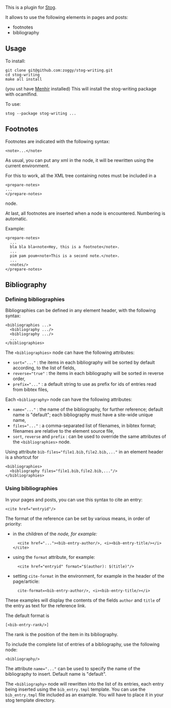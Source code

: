 This is a plugin for [Stog](http://zoggy.github.com/stog/).

It allows to use the following elements in pages and posts:

- footnotes
- bibliography

## Usage

To install:

    git clone git@github.com:zoggy/stog-writing.git
    cd stog-writing
    make all install

(you ust have [Menhir](http://cristal.inria.fr/~fpottier/menhir/) installed)
This will install the stog-writing package with ocamlfind.

To use:

    stog --package stog-writing ...

## Footnotes

Footnotes are indicated with the following syntax:

    <note>...</note>

As usual, you can put any xml in the <note> node, it will be
rewritten using the current environment.

For this to work, all the XML tree containing notes must be
included in a

    <prepare-notes>
    ...
    </prepare-notes>

node.

At last, all footnotes are inserted when a <notes/> node is encountered.
Numbering is automatic.

Example:

    <prepare-notes>
      ...
      bla bla bla<note>Hey, this is a footnote</note>.
      ...
      pim pam poum<note>This is a second note.</note>.
      ...
      <notes/>
    </prepare-notes>

## Bibliography

### Defining bibliographies

Bibliographies can be defined in any element header, with the following syntax:

    <bibliographies ...>
      <bibliography .../>
      <bibliography .../>
      ...
    </bibliographies>

The `<bibliographies>` node can have the following attributes:

- `sort="..."` : the items in each bibliography will be sorted by default according,
              to the list of fields,
- `reverse="true"` : the items in each bibliography will be sorted in reverse order,
- `prefix="..."` : a default string to use as prefix for ids of entries read
                from bibtex files,

Each `<bibliography>` node can have the following attributes:

- `name="..."` : the name of the bibliography, for further reference; default name is "default";
              each bibliography must have a site-wide unique name,
- `files="..."` : a comma-separated list of filenames, in bibtex format;
               filenames are relative to the element source file,
- `sort`, `reverse` and `prefix` : can be used to override the same attributes of the
              `<bibliographies>` node.

Using attribute `bib-files="file1.bib,file2.bib,..."` in an element header is a shortcut for

    <bibliographies>
      <bibliography files="file1.bib,file2.bib,..."/>
    </bibliographies>

### Using bibliographies

In your pages and posts, you can use this syntax to cite an entry:

    <cite href="entryid"/>

The format of the reference can be set by various means, in order
of priority:

- in the children of the <cite> node, for example:

        <cite href="..."><bib-entry-author/>, <i><bib-entry-title/></i></cite>

- using the `format` attribute, for example:

        <cite href="entryid" format="$(author): $(title)"/>

- setting `cite-format` in the environment, for example in the header
  of the page/article:

        cite-format=<bib-entry-author/>, <i><bib-entry-title/></i>

These examples will display the contents of the fields `author` and `title`
of the entry as text for the reference link.

The default format is

    [<bib-entry-rank/>]

The rank is the position of the item in its bibliography.

To include the complete list of entries of a bibliography, use the following node:

    <bibliography/>

The attribute `name="..."` can be used to specify the name of the bibliography to
insert. Default name is "default".

The `<bibliography>` node will rewritten into the list of its entries,
each entry being inserted using the `bib_entry.tmpl` template. You can use
the `bib_entry.tmpl` file included as an example. You will have to place it in your stog
template directory.
